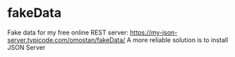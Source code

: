 # fakeData
Fake data for my free online REST server: https://my-json-server.typicode.com/omostan/fakeData/
A more reliable solution is to install JSON Server
